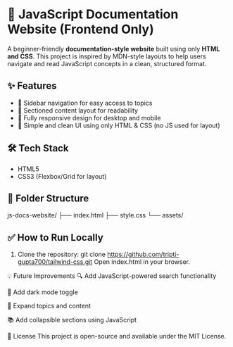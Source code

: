 # 📘 JavaScript Documentation Website (Frontend Only)

A beginner-friendly **documentation-style website** built using only **HTML and CSS**. This project is inspired by MDN-style layouts to help users navigate and read JavaScript concepts in a clean, structured format.

## ✨ Features

- 🧭 Sidebar navigation for easy access to topics
- 📄 Sectioned content layout for readability
- 📱 Fully responsive design for desktop and mobile
- 🎨 Simple and clean UI using only HTML & CSS (no JS used for layout)

## 🛠️ Tech Stack

- HTML5  
- CSS3 (Flexbox/Grid for layout)

## 📁 Folder Structure

js-docs-website/
├── index.html
├── style.css
└── assets/

## ✅ How to Run Locally

1. Clone the repository:
   git clone https://github.com/tripti-gupta700/tailwind-css.git
Open index.html in your browser.

💡 Future Improvements
🔍 Add JavaScript-powered search functionality

🌙 Add dark mode toggle

🧾 Expand topics and content

📚 Add collapsible sections using JavaScript

📄 License
This project is open-source and available under the MIT License.

